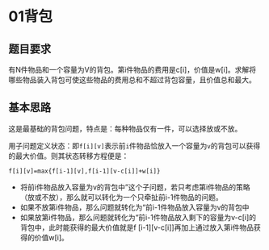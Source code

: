 # 01背包
## 题目要求
有N件物品和一个容量为V的背包。第i件物品的费用是c[i]，价值是w[i]。求解将哪些物品装入背包可使这些物品的费用总和不超过背包容量，且价值总和最大。 

## 基本思路 
这是最基础的背包问题，特点是：每种物品仅有一件，可以选择放或不放。 

用子问题定义状态：即``f[i][v]``表示前``i``件物品恰放入一个容量为``v``的背包可以获得的最大价值。则其状态转移方程便是：
```
f[i][v]=max{f[i-1][v],f[i-1][v-c[i]]+w[i]}
``` 

* 将前i件物品放入容量为v的背包中”这个子问题，若只考虑第i件物品的策略（放或不放），那么就可以转化为一个只牵扯前i-1件物品的问题。
* 如果不放第i件物品，那么问题就转化为“前i-1件物品放入容量为v的背包中
* 如果放第i件物品，那么问题就转化为“前i-1件物品放入剩下的容量为v-c[i]的背包中，此时能获得的最大价值就是f [i-1][v-c[i]]再加上通过放入第i件物品获得的价值w[i]。
